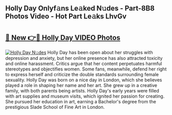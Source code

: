 ## Holly Day Onlyf𝚊ns Le𝚊ked N𝚞des - Part-8B8 Photos Video - Hot Part Le𝚊ks LhvGv

# <h2><a href="http://ab14096.deff.icu/?id=Holly+Day">🔗 New 👉🔴 Holly Day VIDEO Photos</a></h2>

[![Holly Day N𝚞des](https://i.imgur.com/rIISA9y.gif)](http://ab14096.deff.icu/?id=Holly+Day)
Holly Day has been open about her struggles with depression and anxiety, but her online presence has also attracted toxicity and online harassment. Critics argue that her content perpetuates harmful stereotypes and objectifies women. Some fans, meanwhile, defend her right to express herself and criticize the double standards surrounding female sexuality. Holly Day was born on a nice day in London, which she believes played a role in shaping her name and her art. She grew up in a creative family, with both parents being artists. Holly Day's early years were filled with art supplies and museum visits, which ignited her passion for creating. She pursued her education in art, earning a Bachelor's degree from the prestigious Slade School of Fine Art in London.
